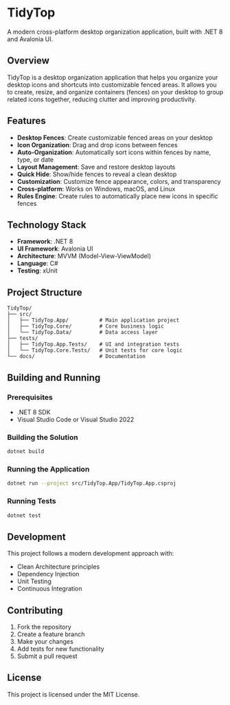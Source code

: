 # TidyTop

A modern cross-platform desktop organization application, built with .NET 8 and Avalonia UI.

## Overview

TidyTop is a desktop organization application that helps you organize your desktop icons and shortcuts into customizable fenced areas. It allows you to create, resize, and organize containers (fences) on your desktop to group related icons together, reducing clutter and improving productivity.

## Features

- **Desktop Fences**: Create customizable fenced areas on your desktop
- **Icon Organization**: Drag and drop icons between fences
- **Auto-Organization**: Automatically sort icons within fences by name, type, or date
- **Layout Management**: Save and restore desktop layouts
- **Quick Hide**: Show/hide fences to reveal a clean desktop
- **Customization**: Customize fence appearance, colors, and transparency
- **Cross-platform**: Works on Windows, macOS, and Linux
- **Rules Engine**: Create rules to automatically place new icons in specific fences

## Technology Stack

- **Framework**: .NET 8
- **UI Framework**: Avalonia UI
- **Architecture**: MVVM (Model-View-ViewModel)
- **Language**: C#
- **Testing**: xUnit

## Project Structure

```
TidyTop/
├── src/
│   ├── TidyTop.App/          # Main application project
│   ├── TidyTop.Core/         # Core business logic
│   └── TidyTop.Data/         # Data access layer
├── tests/
│   ├── TidyTop.App.Tests/    # UI and integration tests
│   └── TidyTop.Core.Tests/   # Unit tests for core logic
└── docs/                     # Documentation
```

## Building and Running

### Prerequisites

- .NET 8 SDK
- Visual Studio Code or Visual Studio 2022

### Building the Solution

```bash
dotnet build
```

### Running the Application

```bash
dotnet run --project src/TidyTop.App/TidyTop.App.csproj
```

### Running Tests

```bash
dotnet test
```

## Development

This project follows a modern development approach with:

- Clean Architecture principles
- Dependency Injection
- Unit Testing
- Continuous Integration

## Contributing

1. Fork the repository
2. Create a feature branch
3. Make your changes
4. Add tests for new functionality
5. Submit a pull request

## License

This project is licensed under the MIT License.
